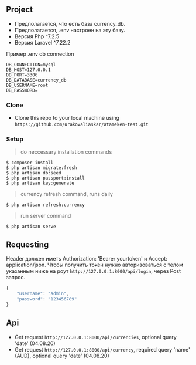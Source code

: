 ## Project
- Предполагается, что есть база сurrency_db.
- Предполагается, .env настроен на эту базу.
- Версия Php ^7.2.5
- Версия Laravel ^7.22.2

Пример .env db connection

```
DB_CONNECTION=mysql
DB_HOST=127.0.0.1
DB_PORT=3306
DB_DATABASE=currency_db
DB_USERNAME=root
DB_PASSWORD=
```

### Clone

- Clone this repo to your local machine using `https://github.com/urakovaliaskar/atameken-test.git`

### Setup

> do neccessary installation commands

```shell
$ composer install
$ php artisan migrate:fresh
$ php artisan db:seed
$ php artisan passport:install
$ php artisan key:generate
```
> currency refresh command, runs daily

```shell
$ php artisan refresh:currency
```

> run server command

```shell
$ php artisan serve
```

## Requesting

Header должен иметь Authorization: 'Bearer yourtoken' и Accept: application/json. Чтобы получить токен нужно авторизоваться с телом указанным ниже на роут `http://127.0.0.1:8000/api/login`, через Post запрос.

```javascript
{
	"username": "admin",
	"password": "123456789"
}
```
## Api
- Get request `http://127.0.0.1:8000/api/currencies`, optional query 'date' (04.08.20)
- Get request `http://127.0.0.1:8000/api/currency`, required query 'name' (AUD), optional query 'date' (04.08.20)

